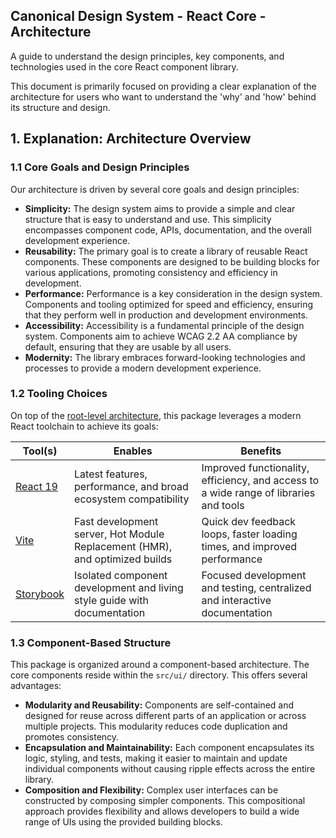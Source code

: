 ## Canonical Design System - React Core - Architecture

A guide to understand the design principles, key components, and technologies used in the core React component library.

This document is primarily focused on providing a clear explanation of the architecture for users who
want to understand the 'why' and 'how' behind its structure and design.

## 1. Explanation: Architecture Overview

### 1.1 Core Goals and Design Principles

Our architecture is driven by several core goals and design principles:

* **Simplicity:** The design system aims to provide a simple and clear structure that is easy to understand and use.
  This simplicity encompasses component code, APIs, documentation, and the overall development experience.
* **Reusability:** The primary goal is to create a library of reusable React components. These components are
  designed to be building blocks for various applications, promoting consistency and efficiency in development.
* **Performance:** Performance is a key consideration in the design system. Components and tooling optimized for speed
  and
  efficiency, ensuring that they perform well in production and development environments.
* **Accessibility:** Accessibility is a fundamental principle of the design system. Components aim to achieve WCAG 2.2
  AA compliance by default, ensuring that they are usable by all users.
* **Modernity:**  The library embraces forward-looking technologies and processes to provide a modern
  development experience.

### 1.2 Tooling Choices

On top of the [root-level architecture](../../../guides/ARCHITECTURE.md), this package leverages a modern React
toolchain to achieve its goals:

| Tool(s)                                | Enables                                                                     | Benefits                                                                              |
|----------------------------------------|-----------------------------------------------------------------------------|---------------------------------------------------------------------------------------|
| [React 19](https://react.dev)          | Latest features, performance, and broad ecosystem compatibility             | Improved functionality, efficiency, and access to a wide range of libraries and tools |
| [Vite](https://vite.dev)               | Fast development server, Hot Module Replacement (HMR), and optimized builds | Quick dev feedback loops, faster loading times, and improved performance              |
| [Storybook](https://storybook.js.org/) | Isolated component development and living style guide with documentation    | Focused development and testing, centralized and interactive documentation            |

### 1.3 Component-Based Structure

This package is organized around a component-based architecture. The core components reside within the `src/ui/`
directory.
This offers several advantages:

* **Modularity and Reusability:** Components are self-contained and designed for reuse across different parts of an
  application or across multiple projects. This modularity reduces code duplication and promotes consistency.
* **Encapsulation and Maintainability:** Each component encapsulates its logic, styling, and tests, making it easier to
  maintain and update individual components without causing ripple effects across the entire library.
* **Composition and Flexibility:** Complex user interfaces can be constructed by composing simpler components. This
  compositional approach provides flexibility and allows developers to build a wide range of UIs using the provided
  building blocks.

